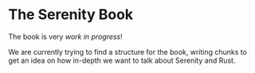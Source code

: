 # The Serenity Book

The book is very *work in progress*!

We are currently trying to find a structure for the book, writing chunks to get
an idea on how in-depth we want to talk about Serenity and Rust.
